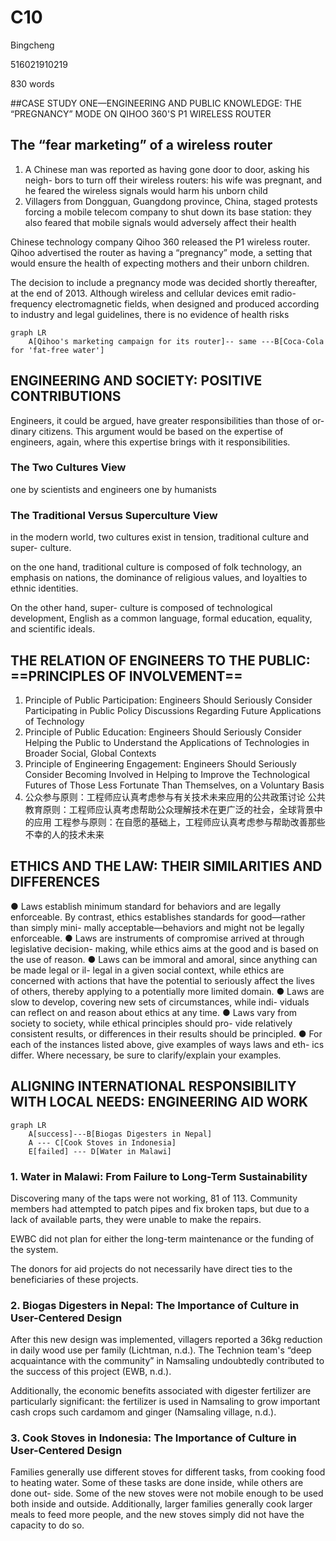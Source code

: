 # C10

Bingcheng

516021910219

830 words

##CASE STUDY ONE—ENGINEERING AND PUBLIC KNOWLEDGE: THE “PREGNANCY” MODE ON QIHOO 360'S P1 WIRELESS ROUTER 

## The “fear marketing” of a wireless router 

1. A Chinese man was reported as having gone door to door, asking his neigh- bors to turn off their wireless routers: his wife was pregnant, and he feared the wireless signals would harm his unborn child 
2. Villagers from Dongguan, Guangdong province, China, staged protests forcing a mobile telecom company to shut down its base station: they also feared that mobile signals would adversely affect their health  

Chinese technology company Qihoo 360 released the P1 wireless router. Qihoo advertised the router as having a “pregnancy” mode, a setting that would ensure the health of expecting mothers and their unborn children. 

The decision to include a pregnancy mode was decided shortly thereafter, at the end of 2013. Although wireless and cellular devices emit radio-frequency electromagnetic fields, when designed and produced according to industry and legal guidelines, there is no evidence of health risks

```mermaid
graph LR
    A[Qihoo's marketing campaign for its router]-- same ---B[Coca-Cola for 'fat-free water']
```

## ENGINEERING AND SOCIETY: POSITIVE CONTRIBUTIONS

Engineers, it could be argued, have greater responsibilities than those of or- dinary citizens. This argument would be based on the expertise of engineers, again, where this expertise brings with it responsibilities.

### The Two Cultures View

one by scientists and engineers
one by humanists

### The Traditional Versus Superculture View

in the modern world, two cultures exist in tension, traditional culture and super- culture.

on the one hand, traditional culture is composed of folk technology, an emphasis on nations, the dominance of religious values, and loyalties to ethnic identities.

On the other hand, super- culture is composed of technological development, English as a common language, formal education, equality, and scientific ideals.

## THE RELATION OF ENGINEERS TO THE PUBLIC: ==PRINCIPLES OF INVOLVEMENT==
1. Principle of Public Participation: Engineers Should Seriously Consider Participating in Public Policy Discussions Regarding Future Applications of Technology
2. Principle of Public Education: Engineers Should Seriously Consider Helping the Public to Understand the Applications of Technologies in Broader Social, Global Contexts
3. Principle of Engineering Engagement: Engineers Should Seriously Consider Becoming Involved in Helping to Improve the Technological Futures of Those Less Fortunate Than Themselves, on a Voluntary Basis
4. 公众参与原则：工程师应认真考虑参与有关技术未来应用的公共政策讨论
   公共教育原则：工程师应认真考虑帮助公众理解技术在更广泛的社会，全球背景中的应用
   工程参与原则：在自愿的基础上，工程师应认真考虑参与帮助改善那些不幸的人的技术未来

## ETHICS AND THE LAW: THEIR SIMILARITIES AND DIFFERENCES

● Laws establish minimum standard for behaviors and are legally enforceable. By contrast, ethics establishes standards for good—rather than simply mini- mally acceptable—behaviors and might not be legally enforceable.
● Laws are instruments of compromise arrived at through legislative decision- making, while ethics aims at the good and is based on the use of reason.
● Laws can be immoral and amoral, since anything can be made legal or il-
legal in a given social context, while ethics are concerned with actions that have the potential to seriously affect the lives of others, thereby applying to a potentially more limited domain.
● Laws are slow to develop, covering new sets of circumstances, while indi- viduals can reflect on and reason about ethics at any time.
● Laws vary from society to society, while ethical principles should pro- vide relatively consistent results, or differences in their results should be principled.
● For each of the instances listed above, give examples of ways laws and eth- ics differ. Where necessary, be sure to clarify/explain your examples.

## ALIGNING INTERNATIONAL RESPONSIBILITY WITH LOCAL NEEDS: ENGINEERING AID WORK

```mermaid
graph LR
    A[success]---B[Biogas Digesters in Nepal]
    A --- C[Cook Stoves in Indonesia]
    E[failed] --- D[Water in Malawi]
```

### 1. Water in Malawi: From Failure to Long-Term Sustainability

Discovering many of the taps were not working, 81 of 113. Community members had attempted to patch pipes and fix broken taps, but due to a lack of available parts, they were unable to make the repairs.

EWBC did not plan for either the long-term maintenance or the funding of the system. 

The donors for aid projects do not necessarily have direct ties to the beneficiaries of these projects.

### 2. Biogas Digesters in Nepal: The Importance of Culture in User-Centered Design

After this new design was implemented, villagers reported a 36kg reduction in daily wood use per family (Lichtman, n.d.). The Technion team's “deep acquaintance with the community” in Namsaling undoubtedly contributed to the success of this project (EWB, n.d.).

Additionally, the economic benefits associated with digester fertilizer are particularly significant: the fertilizer is used in Namsaling to grow important cash crops such cardamom and ginger (Namsaling village, n.d.). 

### 3. Cook Stoves in Indonesia: The Importance of Culture in User-Centered Design 

Families generally use different stoves for different tasks, from cooking food to heating water. Some of these tasks are done inside, while others are done out- side. Some of the new stoves were not mobile enough to be used both inside and outside. Additionally, larger families generally cook larger meals to feed more people, and the new stoves simply did not have the capacity to do so. 




